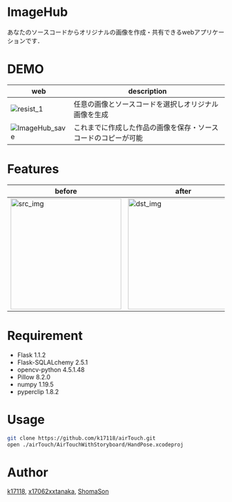 # ImageHub

あなたのソースコードからオリジナルの画像を作成・共有できるwebアプリケーションです．
 
# DEMO
|web|description|
|----|-----|
|![resist_1](https://user-images.githubusercontent.com/50346054/122660756-a9eff980-d1be-11eb-9519-5fdea436913c.gif)|任意の画像とソースコードを選択しオリジナル画像を生成|
|![ImageHub_save](https://user-images.githubusercontent.com/50346054/122660314-7bbcea80-d1bb-11eb-9e1f-44c7440a350e.gif)|これまでに作成した作品の画像を保存・ソースコードのコピーが可能|
 
# Features
 

<!-- <p float="right">
<img width="256" alt="スクリーンショット 2021-04-25 11 55 22" src="https://user-images.githubusercontent.com/50346054/115978926-b04a6680-a5bd-11eb-8a4a-56f5d859f36e.png">
<img width="256" alt="スクリーンショット 2021-04-25 11 55 37" src="https://user-images.githubusercontent.com/50346054/115978931-b4768400-a5bd-11eb-8097-15eab2cd8a18.png">
<img width="256" alt="スクリーンショット 2021-04-25 11 55 50" src="https://user-images.githubusercontent.com/50346054/115978932-b50f1a80-a5bd-11eb-9bcc-6699ff8884a8.png">
</p> -->
|before|after|
|----|-----|
|<img width="256" alt="src_img" src="https://user-images.githubusercontent.com/50346054/122659770-0ef32180-d1b6-11eb-8c4c-f67a163d1439.jpg">|<img width="256" alt="dst_img" src="https://user-images.githubusercontent.com/50346054/122659650-0e0dc000-d1b5-11eb-88c3-459674627eba.jpg">|


# Requirement
 
 
* Flask 1.1.2
* Flask-SQLALchemy 2.5.1
* opencv-python 4.5.1.48
* Pillow 8.2.0
* numpy 1.19.5
* pyperclip 1.8.2

 

 
# Usage
```bash
git clone https://github.com/k17118/airTouch.git
open ./airTouch/AirTouchWithStoryboard/HandPose.xcodeproj
```


 
# Author
 
[k17118](https://github.com/k17118),
[x17062xxtanaka](https://github.com/x17062xxtanaka),
[ShomaSon](https://github.com/ShomaSon)


